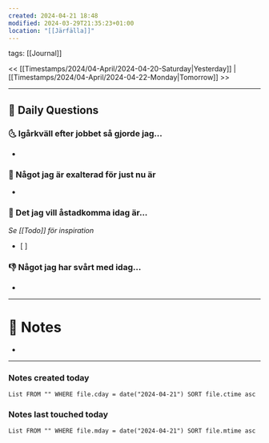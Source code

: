 ```yaml
---
created: 2024-04-21 18:48
modified: 2024-03-29T21:35:23+01:00
location: "[[Järfälla]]"
---
```

tags: [[Journal]] 

<< [[Timestamps/2024/04-April/2024-04-20-Saturday|Yesterday]] | [[Timestamps/2024/04-April/2024-04-22-Monday|Tomorrow]] >>

---
## 📅 Daily Questions
### 🌜 Igårkväll efter jobbet så gjorde jag...
- 

### 🙌 Något jag är exalterad för just nu är
- 

### 🚀 Det jag vill åstadkomma idag är...
_Se [[Todo]] för inspiration_
- [ ] 

### 👎 Något jag har svårt med idag...
- 

---
# 📝 Notes
- 
---
### Notes created today
```dataview
List FROM "" WHERE file.cday = date("2024-04-21") SORT file.ctime asc
```
### Notes last touched today
```dataview
List FROM "" WHERE file.mday = date("2024-04-21") SORT file.mtime asc
```